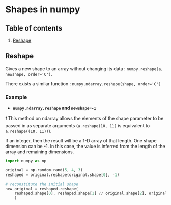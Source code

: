 # Shapes in numpy

## Table of contents
1. [Reshape](#reshape)


## Reshape <a name='reshape'></a>
Gives a new shape to an array without changing its data : `numpy.reshape(a, newshape, order='C')`.

There exists a similar function : `numpy.ndarray.reshape(shape, order='C')`

### Example 
- __`numpy.ndarray.reshape` and `newshape=-1`__ 

❗ This method on ndarray allows the elements of the shape parameter to be passed in as separate arguments (`a.reshape(10, 11)` is equivalent to `a.reshape((10, 11))`).

If an integer, then the result will be a 1-D array of that length. 
One shape dimension can be -1.
In this case, the value is inferred from the length of the array and remaining dimensions.

```python
import numpy as np

original = np.random.rand(5, 4, 3)
reshaped = original.reshape(original.shape[0], -1)  

# reconstitute the initial shape
new_original = reshaped.reshape(
    reshaped.shape[0], reshaped.shape[1] // original.shape[2], original.shape[2]
    )
```

